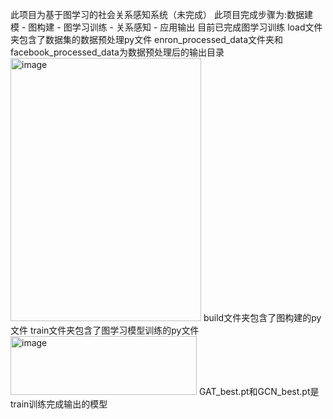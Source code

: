 此项目为基于图学习的社会关系感知系统（未完成）
此项目完成步骤为:数据建模 - 图构建 - 图学习训练 - 关系感知 - 应用输出
目前已完成图学习训练
load文件夹包含了数据集的数据预处理py文件
  enron_processed_data文件夹和facebook_processed_data为数据预处理后的输出目录
  <img width="305" height="421" alt="image" src="https://github.com/user-attachments/assets/c5a8efb5-f4b5-45ec-84a6-616d73cdd020" />
build文件夹包含了图构建的py文件
train文件夹包含了图学习模型训练的py文件
  <img width="298" height="94" alt="image" src="https://github.com/user-attachments/assets/2cd4f1ed-b61d-464f-a97f-b8d26196b4fb" />
GAT_best.pt和GCN_best.pt是train训练完成输出的模型

